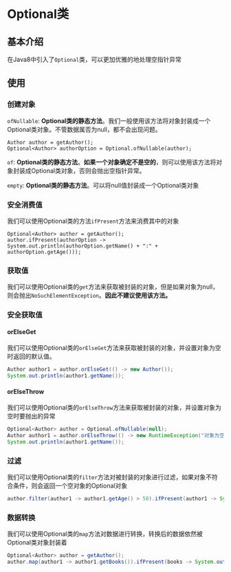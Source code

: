 # Optional类

## 基本介绍

在Java8中引入了`Optional`类，可以更加优雅的地处理空指针异常

## 使用

### 创建对象

`ofNullable`: **Optional类的静态方法**。我们一般使用该方法将对象封装成一个Optional类对象。不管数据属否为null，都不会出现问题。

```
Author author = getAuthor();
Optional<Author> authorOption = Optional.ofNullable(author);
```

`of`: **Optional类的静态方法**。**如果一个对象确定不是空的**，则可以使用该方法将对象封装成Optional类对象，否则会抛出空指针异常。

`empty`: **Optional类的静态方法**。可以将null值封装成一个Optional类对象

### 安全消费值

我们可以使用Optional类的方法`ifPresent`方法来消费其中的对象

```
Optional<Author> author = getAuthor();
author.ifPresent(authorOption -> System.out.println(authorOption.getName() + ":" + authorOption.getAge()));
```

### 获取值

我们可以使用Optional类的`get`方法来获取被封装的对象，但是如果对象为null，则会抛出`NoSuchElementException`。**因此不建议使用该方法。**

### 安全获取值

#### orElseGet

我们可以使用Optional类的`orElseGet`方法来获取被封装的对象，并设置对象为空时返回的默认值。

```java
Author author1 = author.orElseGet(() -> new Author());
System.out.println(author1.getName());
```

#### orElseThrow

我们可以使用Optional类的`orElseThrow`方法来获取被封装的对象，并设置对象为空时要抛出的异常

```java
Optional<Author> author = Optional.ofNullable(null);
Author author1 = author.orElseThrow(() -> new RuntimeException("对象为空"));
System.out.println(author1.getName());
```

### 过滤

我们可以使用Optional类的`filter`方法对被封装的对象进行过滤，如果对象不符合条件，则会返回一个空对象的Optional对象

```java
author.filter(author1 -> author1.getAge() > 50).ifPresent(author1 -> System.out.println(author1.getName()));
```

### 数据转换

我们可以使用Optional类的`map`方法对数据进行转换，转换后的数据依然被Optional类对象封装着

```java
Optional<Author> author = getAuthor();
author.map(author1 -> author1.getBooks()).ifPresent(books -> System.out.println(books));
```
